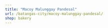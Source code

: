 ```yaml
---
title: "Macoy Malunggay Pandesal"
url: /batangas-city/macoy-malunggay-pandesal/
shop: bakery
---
```

